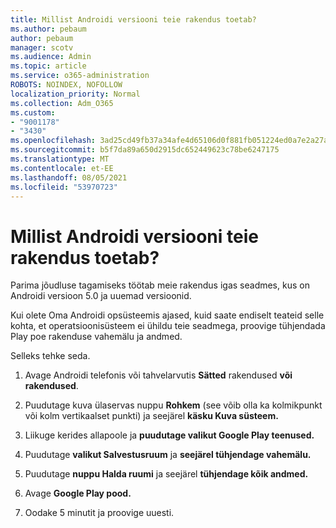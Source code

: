 ```yaml
---
title: Millist Androidi versiooni teie rakendus toetab?
ms.author: pebaum
author: pebaum
manager: scotv
ms.audience: Admin
ms.topic: article
ms.service: o365-administration
ROBOTS: NOINDEX, NOFOLLOW
localization_priority: Normal
ms.collection: Adm_O365
ms.custom:
- "9001178"
- "3430"
ms.openlocfilehash: 3ad25cd49fb37a34afe4d65106d0f881fb051224ed0a7e2a27a1fd2f52645433
ms.sourcegitcommit: b5f7da89a650d2915dc652449623c78be6247175
ms.translationtype: MT
ms.contentlocale: et-EE
ms.lasthandoff: 08/05/2021
ms.locfileid: "53970723"
---
```

# <a name="what-version-of-android-does-your-app-support"></a>Millist Androidi versiooni teie rakendus toetab?

Parima jõudluse tagamiseks töötab meie rakendus igas seadmes, kus on Androidi versioon 5.0 ja uuemad versioonid.

Kui olete Oma Androidi opsüsteemis ajased, kuid saate endiselt teateid selle kohta, et operatsioonisüsteem ei ühildu teie seadmega, proovige tühjendada Play poe rakenduse vahemälu ja andmed.

Selleks tehke seda. 

1. Avage Androidi telefonis või tahvelarvutis **Sätted** rakendused **või** **rakendused**.

2. Puudutage kuva ülaservas nuppu **Rohkem** (see võib olla ka kolmikpunkt või kolm vertikaalset punkti) ja seejärel **käsku Kuva süsteem.** 

3. Liikuge kerides allapoole ja **puudutage valikut Google Play teenused.** 

4. Puudutage **valikut Salvestusruum** ja **seejärel tühjendage vahemälu.** 

5. Puudutage **nuppu Halda ruumi** ja seejärel **tühjendage kõik andmed.** 

6. Avage **Google Play pood.** 

7. Oodake 5 minutit ja proovige uuesti. 